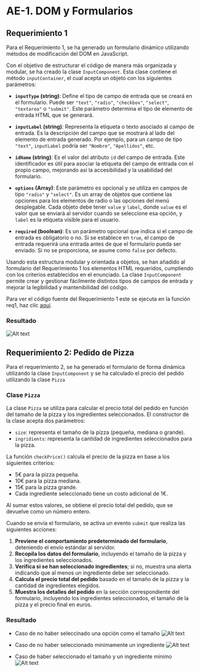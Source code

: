 # AE-1. DOM y Formularios 

## Requerimiento 1

Para el Requerimiento 1, se ha generado un formulario dinámico utilizando métodos de modificación del DOM en JavaScript.

Con el objetivo de estructurar el código de manera más organizada y modular, se ha creado la clase `InputComponent`. Esta clase contiene el método `inputContainer`, el cual acepta un objeto con los siguientes parámetros:

- **`inputType` (string)**: Define el tipo de campo de entrada que se creará en el formulario. Puede ser `"text"`, `"radio"`, `"checkbox"`, `"select"`, `"textarea"` o `"submit"`. Este parámetro determina el tipo de elemento de entrada HTML que se generará.

- **`inputLabel` (string)**: Representa la etiqueta o texto asociado al campo de entrada. Es la descripción del campo que se mostrará al lado del elemento de entrada generado. Por ejemplo, para un campo de tipo `"text"`, `inputLabel` podría ser `"Nombre"`, `"Apellidos"`, etc.

- **`idName` (string)**: Es el valor del atributo `id` del campo de entrada. Este identificador es útil para asociar la etiqueta del campo de entrada con el propio campo, mejorando así la accesibilidad y la usabilidad del formulario.

- **`options` (Array)**: Este parámetro es opcional y se utiliza en campos de tipo `"radio"` y `"select"`. Es un array de objetos que contiene las opciones para los elementos de radio o las opciones del menú desplegable. Cada objeto debe tener `value` y `label`, donde `value` es el valor que se enviará al servidor cuando se seleccione esa opción, y `label` es la etiqueta visible para el usuario.

- **`required` (boolean)**: Es un parámetro opcional que indica si el campo de entrada es obligatorio o no. Si se establece en `true`, el campo de entrada requerirá una entrada antes de que el formulario pueda ser enviado. Si no se proporciona, se asume como `false` por defecto.

Usando esta estructura modular y orientada a objetos, se han añadido al formulario del Requerimiento 1 los elementos HTML requeridos, cumpliendo con los criterios establecidos en el enunciado. La clase `InputComponent` permite crear y gestionar fácilmente distintos tipos de campos de entrada y mejorar la legibilidad y mantenibilidad del código.

Para ver el código fuente del Requerimiento 1 este se ejecuta en la función req1, haz clic [aquí](./script.js).

### Resultado 
![Alt text](readme/image.png)


## Requerimiento 2: Pedido de Pizza

Para el requerimiento 2, se ha generado el formulario de forma dinámica utilizando la clase `InputComponent` y se ha calculado el precio del pedido utilizando la clase `Pizza` 

### Clase `Pizza`

La clase `Pizza` se utiliza para calcular el precio total del pedido en función del tamaño de la pizza y los ingredientes seleccionados. El constructor de la clase acepta dos parámetros:

- `size`: representa el tamaño de la pizza (pequeña, mediana o grande).
- `ingridients`: representa la cantidad de ingredientes seleccionados para la pizza.

La función `checkPrice()` calcula el precio de la pizza en base a los siguientes criterios:

- 5€ para la pizza pequeña.
- 10€ para la pizza mediana.
- 15€ para la pizza grande.
- Cada ingrediente seleccionado tiene un costo adicional de 1€.

Al sumar estos valores, se obtiene el precio total del pedido, que se devuelve como un número entero.

Cuando se envía el formulario, se activa un evento `submit` que realiza las siguientes acciones:

1. **Previene el comportamiento predeterminado del formulario**, deteniendo el envío estándar al servidor.
2. **Recopila los datos del formulario**, incluyendo el tamaño de la pizza y los ingredientes seleccionados.
3. **Verifica si se han seleccionado ingredientes**; si no, muestra una alerta indicando que al menos un ingrediente debe ser seleccionado.
4. **Calcula el precio total del pedido** basado en el tamaño de la pizza y la cantidad de ingredientes elegidos.
5. **Muestra los detalles del pedido** en la sección correspondiente del formulario, incluyendo los ingredientes seleccionados, el tamaño de la pizza y el precio final en euros.

### Resultado

- Caso de no haber seleccinado una opción como el tamaño
![Alt text](readme/req2img1.png)
- Caso de no haber seleccionado minimamente un ingrediente
![Alt text](readme/req2img2.png)

- Caso de haber seleccionado el tamaño y un ingrediente minimo
![Alt text](readme/req2img3.png)